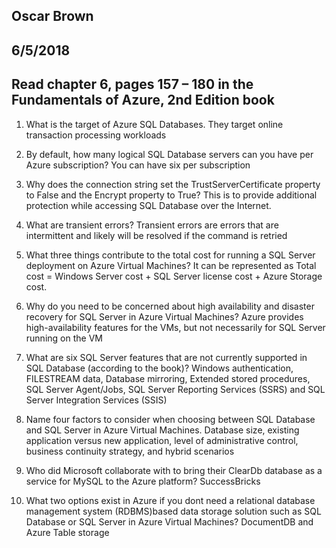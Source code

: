 ## Oscar Brown
## 6/5/2018
## Read chapter 6, pages 157 – 180 in the Fundamentals of Azure, 2nd Edition book

1. What is the target of Azure SQL Databases.
They target online transaction processing workloads

2. By default, how many logical SQL Database servers can you have per Azure subscription?
You can have six per subscription

3. Why does the connection string set the TrustServerCertificate property to False and the Encrypt property to True?
This is to provide additional protection while accessing SQL Database over the Internet.

4. What are transient errors?
Transient errors are errors that are intermittent and likely will be resolved if the command is retried

5. What three things contribute to the total cost for running a SQL Server deployment on Azure Virtual Machines?
It can be represented as Total cost = Windows Server cost + SQL Server license cost + Azure Storage cost.

6. Why do you need to be concerned about high availability and disaster recovery for SQL Server in Azure Virtual Machines?
Azure provides high-availability features for the VMs, but not necessarily for SQL Server running on the VM

7. What are six SQL Server features that are not currently supported in SQL Database (according to the book)?
Windows authentication, FILESTREAM data, Database mirroring, Extended stored procedures, SQL Server Agent/Jobs, SQL Server Reporting Services (SSRS) and SQL Server Integration Services (SSIS)

8. Name four factors to consider when choosing between SQL Database and SQL Server in Azure Virtual Machines.
Database size, existing application versus new application, level of administrative control, business continuity strategy, and hybrid scenarios

9. Who did Microsoft collaborate with to bring their ClearDb database as a service for MySQL to the Azure platform?
SuccessBricks

10. What two options exist in Azure if you dont need a relational database management system (RDBMS)based data storage solution such as SQL Database or SQL Server in Azure Virtual Machines?
DocumentDB and Azure Table storage